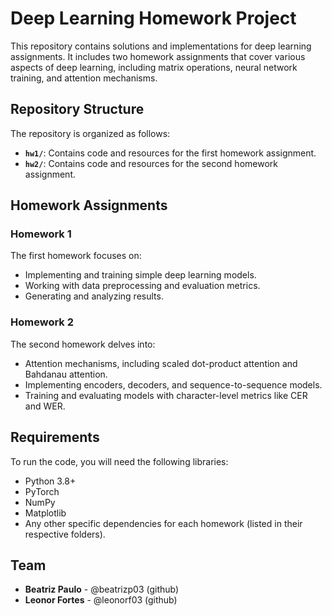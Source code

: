 # Deep Learning Homework Project

This repository contains solutions and implementations for deep learning assignments. It includes two homework assignments that cover various aspects of deep learning, including matrix operations, neural network training, and attention mechanisms.

## Repository Structure

The repository is organized as follows:

- **`hw1/`**: Contains code and resources for the first homework assignment.
- **`hw2/`**: Contains code and resources for the second homework assignment.

## Homework Assignments

### Homework 1

The first homework focuses on:
- Implementing and training simple deep learning models.
- Working with data preprocessing and evaluation metrics.
- Generating and analyzing results.

### Homework 2

The second homework delves into:
- Attention mechanisms, including scaled dot-product attention and Bahdanau attention.
- Implementing encoders, decoders, and sequence-to-sequence models.
- Training and evaluating models with character-level metrics like CER and WER.

## Requirements

To run the code, you will need the following libraries:

- Python 3.8+
- PyTorch
- NumPy
- Matplotlib
- Any other specific dependencies for each homework (listed in their respective folders).

## Team
- **Beatriz Paulo** - @beatrizp03 (github)
- **Leonor Fortes** - @leonorf03 (github)

